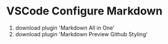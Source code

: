 # VSCode Configure Markdown
1. download plugin 'Markdown All in One'
2. download plugin 'Markdown Preview Github Styling'

